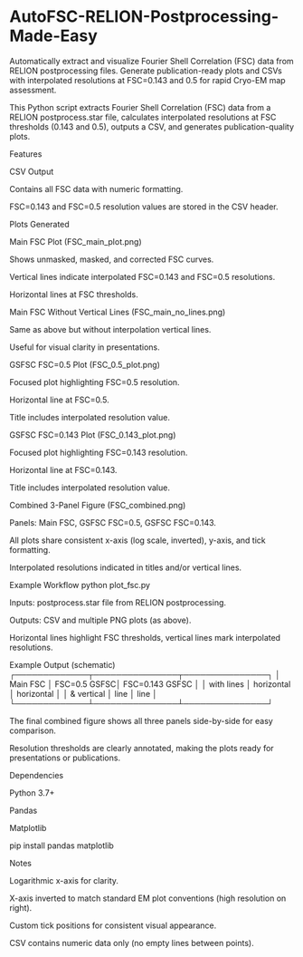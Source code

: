 # AutoFSC-RELION-Postprocessing-Made-Easy
Automatically extract and visualize Fourier Shell Correlation (FSC) data from RELION postprocessing files. Generate publication-ready plots and CSVs with interpolated resolutions at FSC=0.143 and 0.5 for rapid Cryo-EM map assessment.

This Python script extracts Fourier Shell Correlation (FSC) data from a RELION postprocess.star file, calculates interpolated resolutions at FSC thresholds (0.143 and 0.5), outputs a CSV, and generates publication-quality plots.

Features

CSV Output

Contains all FSC data with numeric formatting.

FSC=0.143 and FSC=0.5 resolution values are stored in the CSV header.

Plots Generated

Main FSC Plot (FSC_main_plot.png)

Shows unmasked, masked, and corrected FSC curves.

Vertical lines indicate interpolated FSC=0.143 and FSC=0.5 resolutions.

Horizontal lines at FSC thresholds.

Main FSC Without Vertical Lines (FSC_main_no_lines.png)

Same as above but without interpolation vertical lines.

Useful for visual clarity in presentations.

GSFSC FSC=0.5 Plot (FSC_0.5_plot.png)

Focused plot highlighting FSC=0.5 resolution.

Horizontal line at FSC=0.5.

Title includes interpolated resolution value.

GSFSC FSC=0.143 Plot (FSC_0.143_plot.png)

Focused plot highlighting FSC=0.143 resolution.

Horizontal line at FSC=0.143.

Title includes interpolated resolution value.

Combined 3-Panel Figure (FSC_combined.png)

Panels: Main FSC, GSFSC FSC=0.5, GSFSC FSC=0.143.

All plots share consistent x-axis (log scale, inverted), y-axis, and tick formatting.

Interpolated resolutions indicated in titles and/or vertical lines.

Example Workflow
python plot_fsc.py


Inputs: postprocess.star file from RELION postprocessing.

Outputs: CSV and multiple PNG plots (as above).

Horizontal lines highlight FSC thresholds, vertical lines mark interpolated resolutions.

Example Output (schematic)
┌─────────────┬───────────────┬───────────────┐
│  Main FSC   │  FSC=0.5 GSFSC│  FSC=0.143 GSFSC │
│  with lines │  horizontal   │  horizontal   │
│  & vertical │  line         │  line         │
└─────────────┴───────────────┴───────────────┘


The final combined figure shows all three panels side-by-side for easy comparison.

Resolution thresholds are clearly annotated, making the plots ready for presentations or publications.

Dependencies

Python 3.7+

Pandas

Matplotlib

pip install pandas matplotlib

Notes

Logarithmic x-axis for clarity.

X-axis inverted to match standard EM plot conventions (high resolution on right).

Custom tick positions for consistent visual appearance.

CSV contains numeric data only (no empty lines between points).
